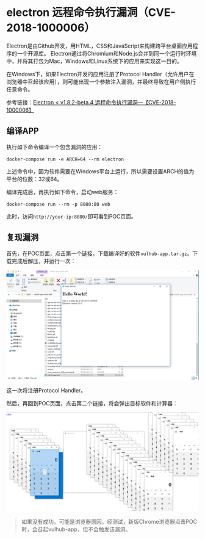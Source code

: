 # electron 远程命令执行漏洞（CVE-2018-1000006）

Electron是由Github开发，用HTML，CSS和JavaScript来构建跨平台桌面应用程序的一个开源库。 Electron通过将Chromium和Node.js合并到同一个运行时环境中，并将其打包为Mac，Windows和Linux系统下的应用来实现这一目的。

在Windows下，如果Electron开发的应用注册了Protocol Handler（允许用户在浏览器中召起该应用），则可能出现一个参数注入漏洞，并最终导致在用户侧执行任意命令。

参考链接：[Electron < v1.8.2-beta.4 远程命令执行漏洞—【CVE-2018-1000006】](https://xianzhi.aliyun.com/forum/topic/1990)

## 编译APP

执行如下命令编译一个包含漏洞的应用：

```
docker-compose run -e ARCH=64 --rm electron
```

上述命令中，因为软件需要在Windows平台上运行，所以需要设置ARCH的值为平台的位数：32或64。

编译完成后，再执行如下命令，启动web服务：

```
docker-compose run --rm -p 8080:80 web
```

此时，访问`http://your-ip:8080/`即可看到POC页面。

## 复现漏洞

首先，在POC页面，点击第一个链接，下载编译好的软件`vulhub-app.tar.gz`。下载完成后解压，并运行一次：

![](1.png)

这一次将注册Protocol Handler。

然后，再回到POC页面，点击第二个链接，将会弹出目标软件和计算器：

![](2.png)

> 如果没有成功，可能是浏览器原因。经测试，新版Chrome浏览器点击POC时，会召起vulhub-app，但不会触发该漏洞。
